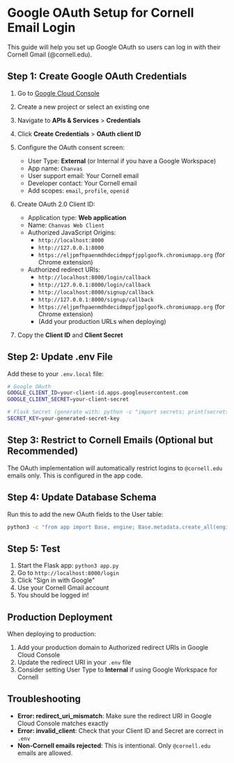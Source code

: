 # Google OAuth Setup for Cornell Email Login

This guide will help you set up Google OAuth so users can log in with their Cornell Gmail (@cornell.edu).

## Step 1: Create Google OAuth Credentials

1. Go to [Google Cloud Console](https://console.cloud.google.com/)
2. Create a new project or select an existing one
3. Navigate to **APIs & Services** > **Credentials**
4. Click **Create Credentials** > **OAuth client ID**
5. Configure the OAuth consent screen:
   - User Type: **External** (or Internal if you have a Google Workspace)
   - App name: `Chanvas`
   - User support email: Your Cornell email
   - Developer contact: Your Cornell email
   - Add scopes: `email`, `profile`, `openid`
6. Create OAuth 2.0 Client ID:
   - Application type: **Web application**
   - Name: `Chanvas Web Client`
   - Authorized JavaScript Origins:
     - `http://localhost:8000`
     - `http://127.0.0.1:8000`
     - `https://eljpmfhpaenmdhdecidmppfjpplgoofk.chromiumapp.org` (for Chrome extension)
   - Authorized redirect URIs:
     - `http://localhost:8000/login/callback`
     - `http://127.0.0.1:8000/login/callback`
     - `http://localhost:8000/signup/callback`
     - `http://127.0.0.1:8000/signup/callback`
     - `https://eljpmfhpaenmdhdecidmppfjpplgoofk.chromiumapp.org` (for Chrome extension)
     - (Add your production URLs when deploying)

7. Copy the **Client ID** and **Client Secret**

## Step 2: Update .env File

Add these to your `.env.local` file:

```bash
# Google OAuth
GOOGLE_CLIENT_ID=your-client-id.apps.googleusercontent.com
GOOGLE_CLIENT_SECRET=your-client-secret

# Flask Secret (generate with: python -c "import secrets; print(secrets.token_hex(32))")
SECRET_KEY=your-generated-secret-key
```

## Step 3: Restrict to Cornell Emails (Optional but Recommended)

The OAuth implementation will automatically restrict logins to `@cornell.edu` emails only. This is configured in the app code.

## Step 4: Update Database Schema

Run this to add the new OAuth fields to the User table:

```bash
python3 -c "from app import Base, engine; Base.metadata.create_all(engine)"
```

## Step 5: Test

1. Start the Flask app: `python3 app.py`
2. Go to `http://localhost:8000/login`
3. Click "Sign in with Google"
4. Use your Cornell Gmail account
5. You should be logged in!

## Production Deployment

When deploying to production:
1. Add your production domain to Authorized redirect URIs in Google Cloud Console
2. Update the redirect URI in your `.env` file
3. Consider setting User Type to **Internal** if using Google Workspace for Cornell

## Troubleshooting

- **Error: redirect_uri_mismatch**: Make sure the redirect URI in Google Cloud Console matches exactly
- **Error: invalid_client**: Check that your Client ID and Secret are correct in `.env`
- **Non-Cornell emails rejected**: This is intentional. Only `@cornell.edu` emails are allowed.

